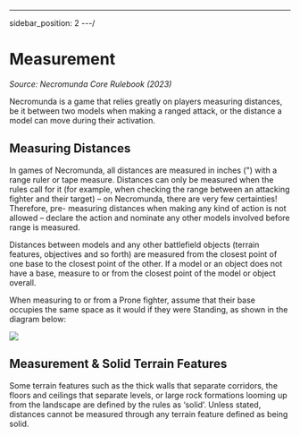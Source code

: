 ---
sidebar_position: 2
---/

# Measurement
_Source: Necromunda Core Rulebook (2023)_

Necromunda is a game that relies greatly on players measuring distances, be it between two models when making a ranged attack, or the distance a model can move during their activation.

Measuring Distances[​](#measuring-distances "Direct link to Measuring Distances")
---------------------------------------------------------------------------------

In games of Necromunda, all distances are measured in inches (") with a range ruler or tape measure. Distances can only be measured when the rules call for it (for example, when checking the range between an attacking fighter and their target) – on Necromunda, there are very few certainties! Therefore, pre- measuring distances when making any kind of action is not allowed – declare the action and nominate any other models involved before range is measured.

Distances between models and any other battlefield objects (terrain features, objectives and so forth) are measured from the closest point of one base to the closest point of the other. If a model or an object does not have a base, measure to or from the closest point of the model or object overall.

When measuring to or from a Prone fighter, assume that their base occupies the same space as it would if they were Standing, as shown in the diagram below:

![](https://necrovox.org/assets/images/measurement-3d6d61f0f8ea776042468365981395e3.jpg)

Measurement & Solid Terrain Features[​](#measurement--solid-terrain-features "Direct link to Measurement & Solid Terrain Features")
-----------------------------------------------------------------------------------------------------------------------------------

Some terrain features such as the thick walls that separate corridors, the floors and ceilings that separate levels, or large rock formations looming up from the landscape are defined by the rules as ‘solid’. Unless stated, distances cannot be measured through any terrain feature defined as being solid.

